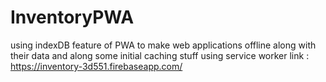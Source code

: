 # InventoryPWA
using indexDB feature of PWA to make web applications offline along with their data and along some initial caching stuff using service worker
link : https://inventory-3d551.firebaseapp.com/
